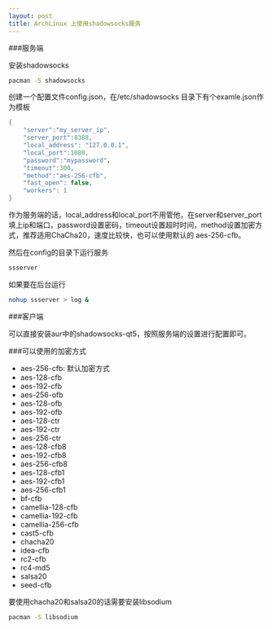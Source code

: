 ```yaml
---
layout: post
title: ArchLinux 上使用shadowsocks服务
---
```


###服务端 

安装shadowsocks    
```bash
pacman -S shadowsocks
```

创建一个配置文件config.json，在/etc/shadowsocks 目录下有个examle.json作为模板  
```cpp
{    
    "server":"my_server_ip", 
    "server_port":8388,
    "local_address": "127.0.0.1",
    "local_port":1080,
    "password":"mypassword"，
    "timeout":300,
    "method":"aes-256-cfb",
    "fast_open": false,
    "workers": 1
}    
```

作为服务端的话，local_address和local_port不用管他，在server和server_port填上ip和端口，password设置密码，timeout设置超时时间，method设置加密方式，推荐适用ChaCha20，速度比较快，也可以使用默认的 aes-256-cfb。

然后在config的目录下运行服务  
```bash
ssserver
```

如果要在后台运行  
```bash
nohup ssserver > log &
```

###客户端

可以直接安装aur中的shadowsocks-qt5，按照服务端的设置进行配置即可。

###可以使用的加密方式

* aes-256-cfb: 默认加密方式
* aes-128-cfb
* aes-192-cfb
* aes-256-ofb
* aes-128-ofb
* aes-192-ofb
* aes-128-ctr
* aes-192-ctr
* aes-256-ctr
* aes-128-cfb8
* aes-192-cfb8
* aes-256-cfb8
* aes-128-cfb1
* aes-192-cfb1
* aes-256-cfb1
* bf-cfb
* camellia-128-cfb
* camellia-192-cfb
* camellia-256-cfb
* cast5-cfb
* chacha20
* idea-cfb
* rc2-cfb
* rc4-md5
* salsa20
* seed-cfb

要使用chacha20和salsa20的话需要安装libsodium  
```bash
pacman -S libsodium
```
